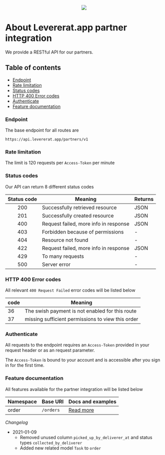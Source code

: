 <p align="center"><img src="https://levererat.app/logo_transparent.png" style="max-width:300px"></p>

# About Levererat.app partner integration

We provide a RESTful API for our partners.

## Table of contents
* [Endpoint](#endpoint)
* [Rate limitation](#rate-limits)
* [Status codes](#status-codes)
* [HTTP 400 Error codes](#error-codes)
* [Authenticate](#authenticate)
* [Feature documentation](#features)

### <a id="endpoint"></a> Endpoint

The base endpoint for all routes are 

`https://api.levererat.app/partners/v1`

### <a id="rate-limits"></a> Rate limitation

The  limit is 120 requests per  `Access-Token` per minute

### <a id="status-code"></a> Status codes

Our API can return 8 different status codes

| Status code | Meaning                               | Returns |
| :---------: | ------------------------------------- | ------- |
|     200     | Successfully retrieved resource       | JSON    |
|     201     | Successfully created resource         | JSON    |
|     400     | Request failed, more info in response | JSON    |
|     403     | Forbidden because of permissions      | -       |
|     404     | Resource not found                    | -       |
|     422     | Request failed, more info in response | JSON    |
|     429     | To many requests                      | -       |
|     500     | Server error                          | -       |

### <a id="error-codes"></a> HTTP 400 Error codes

All relevant `400 Request Failed` error codes will be listed below

| code | Meaning                                           |
| ---- | ------------------------------------------------- |
| 36   | The swish payment is not enabled for this route   |
| 37   | missing sufficient permissions to view this order |

### <a id="authenticate"></a> Authenticate

All requests to the endpoint requires an `Access-Token` provided in your request header or as an request parameter.

The `Access-Token` is bound to your account and is accessible after you sign in for the first time.

### <a id="features"></a> Feature documentation

All features available for the partner integration will be listed below

| Namespace | Base URI  | Docs and examples           |
| --------- | --------- | --------------------------- |
| order     | `/orders` | [Read more](docs/orders.md) |



*Changelog*

* 2021-01-09
	* Removed unused column `picked_up_by_deliverer_at` and status types `collected_by_deliverer` 
	* Added new related model `Task` to `order`

